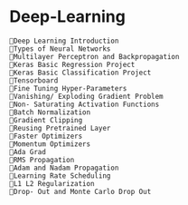# Deep-Learning

    🔴Deep Learning Introduction
    🔴Types of Neural Networks
    🔴Multilayer Perceptron and Backpropagation
    🔴Keras Basic Regression Project
    🔴Keras Basic Classification Project
    🔴Tensorboard
    🔴Fine Tuning Hyper-Parameters
    🔴Vanishing/ Exploding Gradient Problem
    🔴Non- Saturating Activation Functions
    🔴Batch Normalization
    🔴Gradient Clipping
    🔴Reusing Pretrained Layer
    🔴Faster Optimizers
    🔴Momentum Optimizers
    🔴Ada Grad
    🔴RMS Propagation
    🔴Adam and Nadam Propagation
    🔴Learning Rate Scheduling
    🔴L1 L2 Regularization
    🔴Drop- Out and Monte Carlo Drop Out
    

